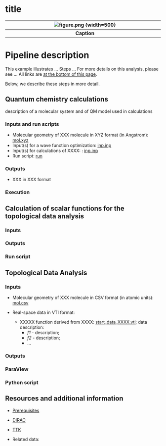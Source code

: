 # title

| ![figure.png](screenshots/EXAMPLE/figure.png) {width=500}|
|:-:|
|<div style="width:500px"><b>Caption</b></div>|



# Pipeline description

This example illustrates ...
Steps ...
For  more details on this analysis, please see ...
All links are [at the bottom of this page](#resources-and-additional-information).

Below, we describe these steps in more detail.


## Quantum chemistry calculations

description of a molecular system and of QM model used in calculations

### Inputs and run scripts

* Molecular geometry of XXX molecule in XYZ format (in Angstrom): [mol.xyz](molfile.xyz)
* Input(s) for a wave function optimization: [inp.inp](inpfile.csv)
* Input(s) for calculations of XXXX: : [inp.inp](inpfile.csv)
* Run script: [run](run.sh)

### Outputs

* XXX in XXX format

### Execution


## Calculation of scalar functions for the topological data analysis

### Inputs
### Outputs
### Run script


## Topological Data Analysis

### Inputs

* Molecular geometry of XXX molecule in CSV format (in atomic units): [mol.csv](molfile.csv)

* Real-space data in VTI format:

    * XXXXX function derived from XXXX: [start_data_XXXX.vti](file.vti); data description:
        * *f1* - description;
        * *f2* - description;
        * ...

### Outputs

### ParaView

### Python script


## Resources and additional information

* [Prerequisites](https://tda-qchem.github.io/tda-qchem-examples/)
* [DIRAC](http://www.diracprogram.org/)
* [TTK](https://topology-tool-kit.github.io/)

* Related data:






